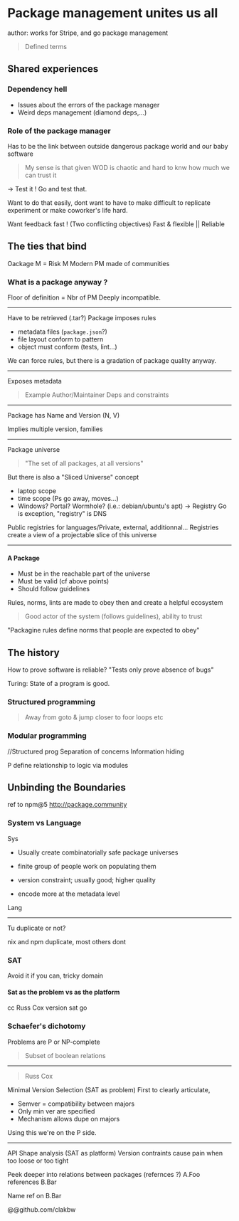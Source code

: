 # Package management unites us all

author: works for Stripe, and go package management

> Defined terms

## Shared experiences

### Dependency hell

- Issues about the errors of the package manager
- Weird deps management (diamond deps,...)

### Role of the package manager

Has to be the link between outside dangerous package world and 
our baby software

> My sense is that given WOD is chaotic and hard to knw how much we can trust it

-> Test it ! Go and test that.

Want to do that easily, dont want to have to make difficult to replicate
experiment or make coworker's life hard.

Want feedback fast !
(Two conflicting objectives)
Fast & flexible || Reliable

## The ties that bind

Oackage M = Risk M
Modern PM made of communities

### What is a package anyway ?

Floor of definition = Nbr of PM
Deeply incompatible.

-----

Have to be retrieved (.tar?)
Package imposes rules
- metadata files (`package.json`?)
- file layout conform to pattern
- object must conform (tests, lint...)

We can force rules, but there is a gradation of package quality anyway.

------
Exposes metadata

> Example
Author/Maintainer
Deps and constraints

-----
Package has Name and Version (N, V)

Implies multiple version, families

-----
Package universe

> "The set of all packages, at all versions"

But there is also a "Sliced Universe" concept
- laptop scope
- time scope (Ps go away, moves...)
- Windows? Portal? Wormhole? (i.e.: debian/ubuntu's apt) -> Registry
Go is exception, "registry" is DNS


Public registries for languages/Private, external, additionnal...
Registries create a view of a projectable slice of this universe

------

#### A Package

- Must be in the reachable part of the universe
- Must be valid (cf above points)
- Should follow guidelines


Rules, norms, lints are made to obey then and create a helpful ecosystem
> Good actor of the system (follows guidelines), ability to trust

"Packagine rules define norms that people are expected to obey"

## The history

How to prove software is reliable?
"Tests only prove absence of bugs"

Turing: State of a program is good.


### Structured programming
> Away from goto & jump
> closer to foor loops etc


### Modular programming

//Structured prog
Separation of concerns
Information hiding


P define relationship to logic via modules

## Unbinding the Boundaries

ref to npm@5
http://package.community

### System vs Language

Sys 
- Usually create combinatorially safe package universes
- finite group of people work on populating them
- version constraint; usually good; higher quality

- encode more at the metadata level

Lang

-----
Tu duplicate or not?

nix and npm duplicate, most others dont

### SAT

Avoid it if you can, tricky domain

#### Sat as the problem vs as the platform

cc Russ Cox version sat go


### Schaefer's dichotomy

Problems are P or NP-complete
> Subset of boolean relations

-----
> Russ Cox

Minimal Version Selection (SAT as problem)
First to clearly articulate,

- Semver = compatibility between majors
- Only min ver are specified
- Mechanism allows dupe on majors

Using this we're on the P side.

-----
API Shape analysis (SAT as platform)
Version contraints cause pain when too loose or too tight

Peek deeper into relations between packages (refernces ?)
A.Foo references B.Bar

Name ref on B.Bar

@@github.com/clakbw

